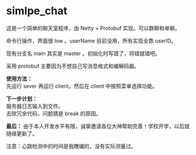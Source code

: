 # simlpe_chat
这是一个简单的聊天室程序，由 Netty + Protobuf 实现。可以群聊和单聊。

命令行操作，界面很 low 。userName 目前没用，所有实现全靠 userID。

现有分支名 main 其实是 master 。初始化时写错了，将错就错吧。

采用 protobuf 主要因为不想自己写消息格式和编解码器。

**使用方法：**     
先运行 sever 再运行 client。然后在 client 中按照菜单选择功能。

**下一步计划：**     
服务器日志输入到文件。     
去除冗余代码，问题猜是 break 的原因。     

**最后：** 由于本人开发水平有限，诚挚邀请各位大神帮助完善！学校开学，以后就随缘更新了。

注意：心跳检测中的时间是我瞎编的，没有实际测量过。
